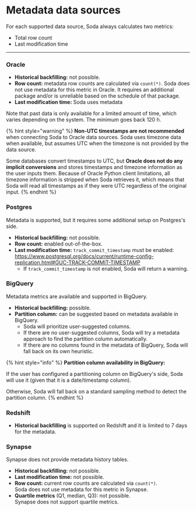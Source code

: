 # Metadata data sources

For each supported data source, Soda always calculates two metrics:

* Total row count
* Last modification time

***

### Oracle

* **Historical backfilling:** not possible.
* **Row count:** metadata row counts are calculated via `count(*)`. Soda does not use metadata for this metric in Oracle. It requires an additional package and/or is unreliable based on the schedule of that package.
* **Last modification time:** Soda uses metadata

Note that past data is only available for a limited amount of time, which varies depending on the system. The minimum goes back 120 h.

{% hint style="warning" %}
**Non-UTC timestamps are not recommended** when connecting Soda to Oracle data sources. Soda uses timezone data when available, but assumes UTC when the timezone is not provided by the data source.

Some databases convert timestamps to UTC, but **Oracle does not do any implicit conversions** and stores timestamps and timezone information as the user inputs them. Because of Oracle Python client limitations, all timezone information is stripped when Soda retrieves it, which means that Soda will read all timestamps as if they were UTC regardless of the original input.
{% endhint %}

### Postgres

Metadata is supported, but it requires some additional setup on Postgres's side.

* **Historical backfilling:** not possible.
* **Row count:** enabled out-of-the-box.
* **Last modification time:** `track_commit_timestamp` must be enabled: https://www.postgresql.org/docs/current/runtime-config-replication.html#GUC-TRACK-COMMIT-TIMESTAMP
  * If `track_commit_timestamp` is not enabled, Soda will return a warning.

### BigQuery

Metadata metrics are available and supported in BigQuery.

* **Historical backfilling:** possible.
* **Partition column:** can be suggested based on metadata available in BigQuery.
  * Soda will prioritize user-suggested columns.
  * If there are no user-suggested columns, Soda will try a metadata approach to find the partition column automatically.
  * If there are no columns found in the metadata of BigQuery, Soda will fall back on its own heuristic.

{% hint style="info" %}
**Partition column availability in BigQuery:**

If the user has configured a partitioning column on BigQuery's side, Soda will use it (given that it is a date/timestamp column).

Otherwise, Soda will fall back on a standard sampling method to detect the partition column.
{% endhint %}

### Redshift

* **Historical backfilling** is supported on Redshift and it is limited to 7 days for the metadata.

### Synapse

Synapse does not provide metadata history tables.

* **Historical backfilling:** not possible.
* **Last modification time:** not possible.
* **Row count:** current row counts are calculated via `count(*)`.\
  Soda does not use metadata for this metric in Synapse.
* **Quartile metrics** (Q1, median, Q3): not possible.\
  Synapse does not support quartile metrics.
